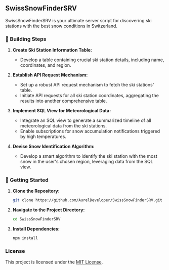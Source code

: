 ## SwissSnowFinderSRV

SwissSnowFinderSRV is your ultimate server script for discovering ski stations with the best snow conditions in Switzerland.

### 🧱 Building Steps

1. **Create Ski Station Information Table:**
   - Develop a table containing crucial ski station details, including name, coordinates, and region.

2. **Establish API Request Mechanism:**
   - Set up a robust API request mechanism to fetch the ski stations' table.
   - Initiate API requests for all ski station coordinates, aggregating the results into another comprehensive table.

3. **Implement SQL View for Meteorological Data:**
   - Integrate an SQL view to generate a summarized timeline of all meteorological data from the ski stations.
   - Enable subscriptions for snow accumulation notifications triggered by high temperatures.

4. **Devise Snow Identification Algorithm:**
   - Develop a smart algorithm to identify the ski station with the most snow in the user's chosen region, leveraging data from the SQL view.

### 🚀 Getting Started

1. **Clone the Repository:**
   ```bash
   git clone https://github.com/AurelDeveloper/SwissSnowFinderSRV.git
   ```

2. **Navigate to the Project Directory:**
   ```bash
   cd SwissSnowFinderSRV
   ```

3. **Install Dependencies:**
   ```bash
   npm install
   ```

### License

This project is licensed under the [MIT License](LICENSE).
